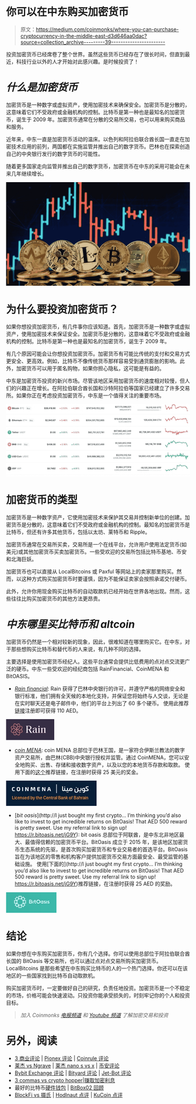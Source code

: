 # 你可以在中东购买加密货币

> 原文：<https://medium.com/coinmonks/where-you-can-purchase-cryptocurrency-in-the-middle-east-d3d646aa0dac?source=collection_archive---------39----------------------->

投资加密货币已经席卷了整个世界。虽然这些货币已经存在了很长时间，但直到最近，科技行业以外的人才开始对此感兴趣。是时候投资了！

# ***什么是加密货币***

加密货币是一种数字或虚拟资产，使用加密技术来确保安全。加密货币是分散的，这意味着它们不受政府或金融机构的控制。比特币是第一种也是最知名的加密货币，诞生于 2009 年。加密货币通常在分散的交易所交易，也可以用来购买商品和服务。

近年来，中东一直是加密货币活动的温床。以色列和阿拉伯联合酋长国一直走在加密技术应用的前列，两国都在实施监管并推出自己的数字货币。巴林也在探索创造自己的中央银行发行的数字货币的可能性。

随着更多国家走向监管并推出自己的数字货币，加密货币在中东的采用可能会在未来几年继续增长。

![](img/07a2ba8c17fe0d663fbef9f8e14cd6dd.png)

# 为什么要投资加密货币？

如果你想投资加密货币，有几件事你应该知道。首先，加密货币是一种数字或虚拟资产，使用加密技术来保证安全。加密货币是分散的，这意味着它不受政府或金融机构的控制。比特币是第一种也是最知名的加密货币，诞生于 2009 年。

有几个原因可能会让你想投资加密货币。加密货币有可能比传统的支付和交易方式更安全、更高效。例如，比特币不像传统货币那样容易受到通货膨胀的影响。此外，加密货币可以用于匿名购物，如果你担心隐私，这可能是有益的。

中东是加密货币投资的新兴市场。尽管该地区采用加密货币的速度相对较慢，但人们的兴趣正在增长。在阿拉伯联合酋长国和沙特阿拉伯等国家已经建立了许多交易所。如果你正在考虑投资加密货币，中东是一个值得关注的重要市场。

![](img/732e346c9765be81280878ea3e84194a.png)

# 加密货币的类型

加密货币是一种数字资产，它使用加密技术来保护其交易并控制新单位的创建。加密货币是分散的，这意味着它们不受政府或金融机构的控制。最知名的加密货币是比特币，但还有许多其他货币，包括以太坊、莱特币和 Ripple。

加密货币通常在交易所买卖，交易所是一个在线平台，允许用户使用法定货币(如美元)或其他加密货币买卖加密货币。一些受欢迎的交易所包括比特币基地、币安和北海巨妖。

加密货币也可以直接从 LocalBitcoins 或 Paxful 等网站上的卖家那里购买。然而，以这种方式购买加密货币时要谨慎，因为不能保证卖家会按照承诺交付硬币。

此外，允许你用现金购买比特币的自动取款机已经开始在世界各地出现。然而，这些往往比购买加密货币的其他方法更昂贵。

# ***中东哪里买比特币和 altcoin***

加密货币仍然是一个相对较新的现象，因此，很难知道在哪里购买它。在中东，对于那些想购买比特币和替代币的人来说，有几种不同的选择。

主要选择是使用加密货币经纪人。这些平台通常会提供比低费用的点对点交流更广泛的硬币。中东一些受欢迎的经纪商包括 RainFinancial、CoinMENA 和 BitOASIS。

*   [*Rain financial*](https://rain.bh/?ref=JFWNGPE):
    Rain 获得了巴林中央银行的许可，并遵守严格的网络安全和银行标准，他们拥有全天候的本地化支持，并保证您将始终与人交谈，无论是在实时聊天还是电子邮件中，他们的平台上列出了 60 多个硬币。
    使用此推荐[链接](https://www.rain.bh/?ref=JFWNGPE)注册即可获得 110 AED。

![](img/b0f5732fb515bf212ab46bcfb74aa138.png)

*   [*coin MENA*](https://app.coinmena.com/signup?token=add5aea1-2671-437b-b529-7bbd5538636c):
    coin MENA 总部位于巴林王国，是一家符合伊斯兰教法的数字资产交易所，由巴林(CBB)中央银行授权并监管。通过 CoinMENA，您可以安全地购买、出售、存储和接收数字资产，以及以您的本地货币存款和取款。
    使用下面的[这个](https://app.coinmena.com/signup?token=add5aea1-2671-437b-b529-7bbd5538636c)推荐链接，在注册时获得 25 美元的奖金。

![](img/7353a603198c42870e305d6e51b3a7a9.png)

*   [*bit oasis*](http://I just bought my first crypto...   I’m thinking you’d also like to invest to get incredible returns on BitOasis! That AED 500 reward is pretty sweet. Use my referral link to sign up!  https://r.bitoasis.net/jG9Y):
    bit oasis 总部位于阿联酋，是中东北非地区最大、最值得信赖的加密货币平台。BitOasis 成立于 2015 年，是该地区加密货币生态系统的先驱，是首次购买加密货币和专业交易者的首选平台。BitOasis 旨在为该地区的零售和机构客户提供加密货币交易方面最安全、最受监管的基础设施。
    使用[下面的](http://I just bought my first crypto...   I’m thinking you’d also like to invest to get incredible returns on BitOasis! That AED 500 reward is pretty sweet. Use my referral link to sign up!  https://r.bitoasis.net/jG9Y)推荐链接，在注册时获得 25 AED 的奖励。

![](img/096678fc6a5ebdbadb2b6bbc261aedf0.png)

# 结论

如果你想在中东购买加密货币，你有几个选择。你可以使用总部位于阿拉伯联合酋长国的 BitOasis 等交易所，也可以通过点对点交易所购买加密货币。LocalBitcoins 是那些希望在中东购买比特币的人的一个热门选择。你还可以在该地区的一些国家找到比特币自动取款机。

购买加密货币时，一定要做好自己的研究，负责任地投资。加密货币是一个不稳定的市场，价格可能会快速波动。只投资你能承受损失的，时刻牢记你的个人和投资目标。

> *加入 Coinmonks* [*电报频道*](https://t.me/coincodecap) *和* [*Youtube 频道*](https://www.youtube.com/c/coinmonks/videos) *了解加密交易和投资*

# 另外，阅读

*   [3 商业评论](/coinmonks/3commas-review-an-excellent-crypto-trading-bot-2020-1313a58bec92) | [Pionex 评论](https://coincodecap.com/pionex-review-exchange-with-crypto-trading-bot) | [Coinrule 评论](/coinmonks/coinrule-review-2021-a-beginner-friendly-crypto-trading-bot-daf0504848ba)
*   [莱杰 vs Ngrave](/coinmonks/ledger-vs-ngrave-zero-7e40f0c1d694) | [莱杰 nano s vs x](/coinmonks/ledger-nano-s-vs-x-battery-hardware-price-storage-59a6663fe3b0) | [币安评论](/coinmonks/binance-review-ee10d3bf3b6e)
*   [Bybit Exchange 评论](/coinmonks/bybit-exchange-review-dbd570019b71) | [Bityard 评论](https://coincodecap.com/bityard-reivew) | [Jet-Bot 评论](https://coincodecap.com/jet-bot-review)
*   [3 commas vs crypto hopper](/coinmonks/3commas-vs-pionex-vs-cryptohopper-best-crypto-bot-6a98d2baa203)|[赚取加密利息](/coinmonks/earn-crypto-interest-b10b810fdda3)
*   最好的比特币[硬件钱包](/coinmonks/hardware-wallets-dfa1211730c6) | [BitBox02 回顾](/coinmonks/bitbox02-review-your-swiss-bitcoin-hardware-wallet-c36c88fff29)
*   [BlockFi vs 摄氏](/coinmonks/blockfi-vs-celsius-vs-hodlnaut-8a1cc8c26630) | [Hodlnaut 点评](/coinmonks/hodlnaut-review-best-way-to-hodl-is-to-earn-interest-on-your-bitcoin-6658a8c19edf) | [KuCoin 点评](https://coincodecap.com/kucoin-review)